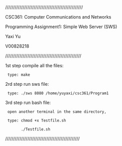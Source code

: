 
/////////////////////////////////////////////////

CSC361: Computer Communications and Networks

Programming Assignment1: Simple Web Server (SWS)

Yaxi Yu

V00828218

////////////////////////////////////////////////


1st step compile all the files:

     type: make

2rd step run sws file:

     type: ./sws 8080 /home/yuyaxi/csc361/Program1


3rd step run bash file:

     open another terminal in the same directory,
     
     type: chmod +x Testfile.sh
     
           ./Testfile.sh
           

///////////////////////////////////////////////
